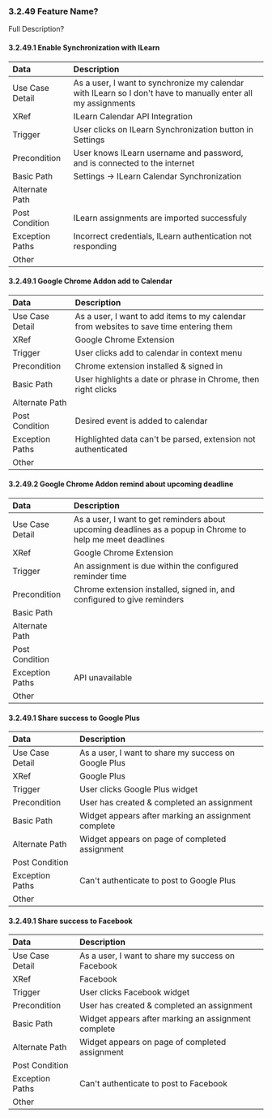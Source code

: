 ### 3.2.49 Feature Name?

Full Description?

#### 3.2.49.1 Enable Synchronization with ILearn

| Data          | Description |
|:--------------| :--------------|
|Use Case Detail| As a user, I want to synchronize my calendar with ILearn so I don't have to manually enter all my assignments|
|XRef           | ILearn Calendar API Integration |
|Trigger        | User clicks on ILearn Synchronization button in Settings |
|Precondition   | User knows ILearn username and password, and is connected to the internet|
|Basic Path     | Settings -> ILearn Calendar Synchronization|
|Alternate Path ||
|Post Condition | ILearn assignments are imported successfuly |
|Exception Paths| Incorrect credentials, ILearn authentication not responding|
|Other          ||

#### 3.2.49.1 Google Chrome Addon add to Calendar

| Data          | Description |
|:--------------| :--------------|
|Use Case Detail| As a user, I want to add items to my calendar from websites to save time entering them|
|XRef           | Google Chrome Extension |
|Trigger        | User clicks add to calendar in context menu|
|Precondition   | Chrome extension installed & signed in|
|Basic Path     | User highlights a date or phrase in Chrome, then right clicks |
|Alternate Path ||
|Post Condition | Desired event is added to calendar|
|Exception Paths| Highlighted data can't be parsed, extension not authenticated |
|Other          ||

#### 3.2.49.2 Google Chrome Addon remind about upcoming deadline

| Data          | Description |
|:--------------| :--------------|
|Use Case Detail| As a user, I want to get reminders about upcoming deadlines as a popup in Chrome to help me meet deadlines|
|XRef           | Google Chrome Extension |
|Trigger        | An assignment is due within the configured reminder time|
|Precondition   | Chrome extension installed, signed in, and configured to give reminders|
|Basic Path     ||
|Alternate Path ||
|Post Condition ||
|Exception Paths| API unavailable|
|Other          ||

#### 3.2.49.1 Share success to Google Plus

| Data          | Description |
|:--------------| :--------------|
|Use Case Detail| As a user, I want to share my success on Google Plus|
|XRef           | Google Plus|
|Trigger        | User clicks Google Plus widget|
|Precondition   | User has created & completed an assignment|
|Basic Path     | Widget appears after marking an assignment complete |
|Alternate Path | Widget appears on page of completed assignment|
|Post Condition ||
|Exception Paths| Can't authenticate to post to Google Plus|
|Other          ||

#### 3.2.49.1 Share success to Facebook

| Data          | Description |
|:--------------| :--------------|
|Use Case Detail| As a user, I want to share my success on Facebook|
|XRef           | Facebook|
|Trigger        | User clicks Facebook widget|
|Precondition   | User has created & completed an assignment|
|Basic Path     | Widget appears after marking an assignment complete |
|Alternate Path | Widget appears on page of completed assignment|
|Post Condition ||
|Exception Paths| Can't authenticate to post to Facebook|
|Other          ||
